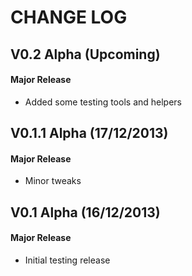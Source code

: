CHANGE LOG
==========


## V0.2 Alpha (Upcoming)
#### Major Release

* Added some testing tools and helpers


## V0.1.1 Alpha (17/12/2013)
#### Major Release

* Minor tweaks


## V0.1 Alpha (16/12/2013)
#### Major Release

* Initial testing release
